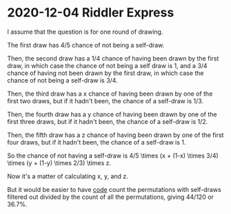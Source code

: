 2020-12-04 Riddler Express
==========================
I assume that the question is for one round of drawing.

The first draw has 4/5 chance of not being a self-draw.

Then, the second draw has a 1/4 chance of having been drawn by the
first draw, in which case the chance of not being a self draw is 1,
and a 3/4 chance of having not been drawn by the first draw, in which
case the chance of not being a self-draw is 3/4.

Then, the third draw has a x chance of having been drawn by one of the
first two draws, but if it hadn't been, the chance of a self-draw is
1/3.

Then, the fourth draw has a y chance of having been drawn by one of the
first three draws, but if it hadn't been, the chance of a self-draw is
1/2.

Then, the fifth draw has a z chance of having been drawn by one of the
first four draws, but if it hadn't been, the chance of a self-draw is 1.

So the chance of not having a self-draw is 4/5 \times (x + (1-x) \times 3/4)
\times (y + (1-y) \times 2/3) \times z.

Now it's a matter of calculating x, y, and z.

But it would be easier to have [code](20201204x.hs) count the
permutations with self-draws filtered out divided by the count of
all the permutations, giving 44/120 or 36.7%.
